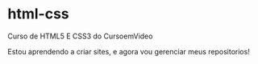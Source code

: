 # html-css
Curso de HTML5 E CSS3 do CursoemVideo

Estou aprendendo a criar sites, e agora vou gerenciar meus repositorios!
